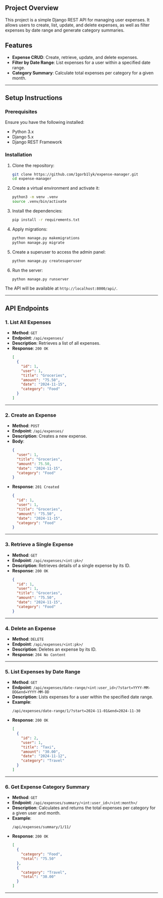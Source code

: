 
## Project Overview
This project is a simple Django REST API for managing user expenses. It allows users to create, list, update, and delete expenses, as well as filter expenses by date range and generate category summaries.

## Features
- **Expense CRUD**: Create, retrieve, update, and delete expenses.
- **Filter by Date Range**: List expenses for a user within a specified date range.
- **Category Summary**: Calculate total expenses per category for a given month.

---

## Setup Instructions

### Prerequisites
Ensure you have the following installed:
- Python 3.x
- Django 5.x
- Django REST Framework

### Installation
1. Clone the repository:
    ```bash
    git clone https://github.com/1gorb1lyk/expense-manager.git
    cd expense-manager
    ```

2. Create a virtual environment and activate it:
    ```bash
    python3 -m venv .venv
    source .venv/bin/activate
    ```

3. Install the dependencies:
    ```bash
    pip install -r requirements.txt
    ```

4. Apply migrations:
    ```bash
    python manage.py makemigrations
    python manage.py migrate
    ```

5. Create a superuser to access the admin panel:
    ```bash
    python manage.py createsuperuser
    ```

6. Run the server:
    ```bash
    python manage.py runserver
    ```

The API will be available at `http://localhost:8000/api/`.

---

## API Endpoints

### 1. List All Expenses
- **Method**: `GET`
- **Endpoint**: `/api/expenses/`
- **Description**: Retrieves a list of all expenses.
- **Response**: `200 OK`
    ```json
    [
      {
        "id": 1,
        "user": 1,
        "title": "Groceries",
        "amount": "75.50",
        "date": "2024-11-15",
        "category": "Food"
      }
    ]
    ```

---

### 2. Create an Expense
- **Method**: `POST`
- **Endpoint**: `/api/expenses/`
- **Description**: Creates a new expense.
- **Body**:
    ```json
    {
      "user": 1,
      "title": "Groceries",
      "amount": 75.50,
      "date": "2024-11-15",
      "category": "Food"
    }
    ```
- **Response**: `201 Created`
    ```json
    {
      "id": 1,
      "user": 1,
      "title": "Groceries",
      "amount": "75.50",
      "date": "2024-11-15",
      "category": "Food"
    }
    ```

---

### 3. Retrieve a Single Expense
- **Method**: `GET`
- **Endpoint**: `/api/expenses/<int:pk>/`
- **Description**: Retrieves details of a single expense by its ID.
- **Response**: `200 OK`
    ```json
    {
      "id": 1,
      "user": 1,
      "title": "Groceries",
      "amount": "75.50",
      "date": "2024-11-15",
      "category": "Food"
    }
    ```

---

### 4. Delete an Expense
- **Method**: `DELETE`
- **Endpoint**: `/api/expenses/<int:pk>/`
- **Description**: Deletes an expense by its ID.
- **Response**: `204 No Content`

---

### 5. List Expenses by Date Range
- **Method**: `GET`
- **Endpoint**: `/api/expenses/date-range/<int:user_id>/?start=YYYY-MM-DD&end=YYYY-MM-DD`
- **Description**: Lists expenses for a user within the specified date range.
- **Example**:
    ```
    /api/expenses/date-range/1/?start=2024-11-01&end=2024-11-30
    ```
- **Response**: `200 OK`
    ```json
    [
      {
        "id": 2,
        "user": 1,
        "title": "Taxi",
        "amount": "30.00",
        "date": "2024-11-12",
        "category": "Travel"
      }
    ]
    ```

---

### 6. Get Expense Category Summary
- **Method**: `GET`
- **Endpoint**: `/api/expenses/summary/<int:user_id>/<int:month>/`
- **Description**: Calculates and returns the total expenses per category for a given user and month.
- **Example**:
    ```
    /api/expenses/summary/1/11/
    ```
- **Response**: `200 OK`
    ```json
    [
      {
        "category": "Food",
        "total": "75.50"
      },
      {
        "category": "Travel",
        "total": "30.00"
      }
    ]
    ```

---